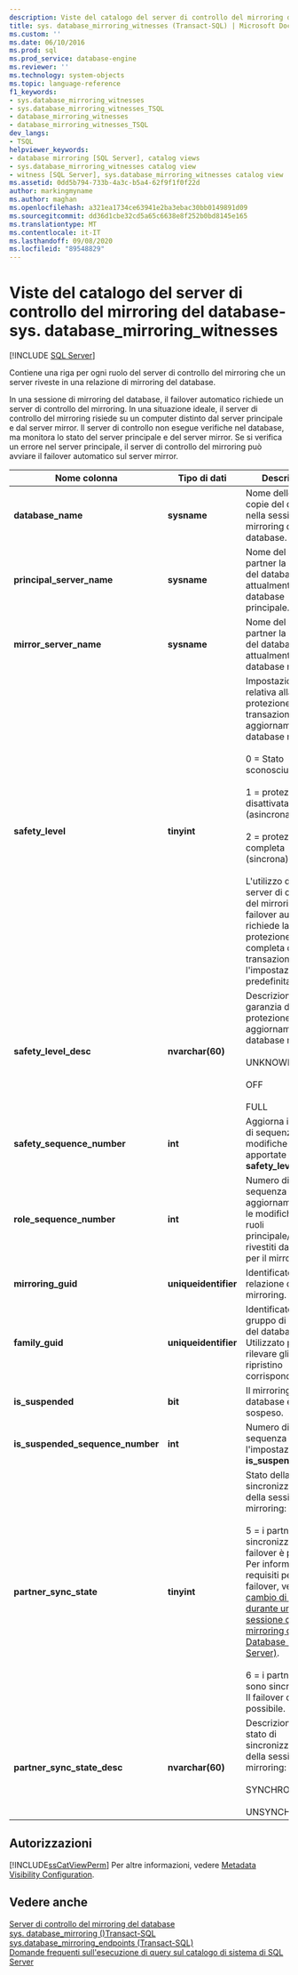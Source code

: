 ```yaml
---
description: Viste del catalogo del server di controllo del mirroring del database-sys. database_mirroring_witnesses
title: sys. database_mirroring_witnesses (Transact-SQL) | Microsoft Docs
ms.custom: ''
ms.date: 06/10/2016
ms.prod: sql
ms.prod_service: database-engine
ms.reviewer: ''
ms.technology: system-objects
ms.topic: language-reference
f1_keywords:
- sys.database_mirroring_witnesses
- sys.database_mirroring_witnesses_TSQL
- database_mirroring_witnesses
- database_mirroring_witnesses_TSQL
dev_langs:
- TSQL
helpviewer_keywords:
- database mirroring [SQL Server], catalog views
- sys.database_mirroring_witnesses catalog view
- witness [SQL Server], sys.database_mirroring_witnesses catalog view
ms.assetid: 0dd5b794-733b-4a3c-b5a4-62f9f1f0f22d
author: markingmyname
ms.author: maghan
ms.openlocfilehash: a321ea1734ce63941e2ba3ebac30bb0149891d09
ms.sourcegitcommit: dd36d1cbe32cd5a65c6638e8f252b0bd8145e165
ms.translationtype: MT
ms.contentlocale: it-IT
ms.lasthandoff: 09/08/2020
ms.locfileid: "89548829"
---
```

# <a name="database-mirroring-witness-catalog-views---sysdatabase_mirroring_witnesses"></a>Viste del catalogo del server di controllo del mirroring del database-sys. database_mirroring_witnesses
 [!INCLUDE [SQL Server](../../includes/applies-to-version/sqlserver.md)]

  Contiene una riga per ogni ruolo del server di controllo del mirroring che un server riveste in una relazione di mirroring del database. 
  
  In una sessione di mirroring del database, il failover automatico richiede un server di controllo del mirroring. In una situazione ideale, il server di controllo del mirroring risiede su un computer distinto dal server principale e dal server mirror. Il server di controllo non esegue verifiche nel database, ma monitora lo stato del server principale e del server mirror. Se si verifica un errore nel server principale, il server di controllo del mirroring può avviare il failover automatico sul server mirror. 
  
|Nome colonna|Tipo di dati|Descrizione|  
|-----------------|---------------|-----------------|  
|**database_name**|**sysname**|Nome delle due copie del database nella sessione di mirroring del database.|  
|**principal_server_name**|**sysname**|Nome del server partner la cui copia del database è attualmente il database principale.|  
|**mirror_server_name**|**sysname**|Nome del server partner la cui copia del database è attualmente il database mirror.|  
|**safety_level**|**tinyint**|Impostazione relativa alla protezione delle transazioni per gli aggiornamenti nel database mirror:<br /><br /> 0 = Stato sconosciuto<br /><br /> 1 = protezione disattivata (asincrona)<br /><br /> 2 = protezione completa (sincrona)<br /><br /> L'utilizzo di un server di controllo del mirroring per il failover automatico richiede la protezione completa delle transazioni, ovvero l'impostazione predefinita.|  
|**safety_level_desc**|**nvarchar(60)**|Descrizione della garanzia di protezione degli aggiornamenti nel database mirror:<br /><br /> UNKNOWN<br /><br /> OFF<br /><br /> FULL|  
|**safety_sequence_number**|**int**|Aggiorna il numero di sequenza per le modifiche apportate al **safety_level**.|  
|**role_sequence_number**|**int**|Numero di sequenza di aggiornamento per le modifiche dei ruoli principale/mirror rivestiti dai partner per il mirroring.|  
|**mirroring_guid**|**uniqueidentifier**|Identificatore della relazione di mirroring.|  
|**family_guid**|**uniqueidentifier**|Identificatore del gruppo di backup del database. Utilizzato per rilevare gli stati di ripristino corrispondenti.|  
|**is_suspended**|**bit**|Il mirroring del database è sospeso.|  
|**is_suspended_sequence_number**|**int**|Numero di sequenza per l'impostazione **is_suspended**.|  
|**partner_sync_state**|**tinyint**|Stato della sincronizzazione della sessione di mirroring:<br /><br /> 5 = i partner sono sincronizzati. Il failover è possibile. Per informazioni sui requisiti per il failover, vedere [cambio di ruolo durante una sessione di mirroring del Database &#40;SQL Server&#41;](../../database-engine/database-mirroring/role-switching-during-a-database-mirroring-session-sql-server.md).<br /><br /> 6 = i partner non sono sincronizzati. Il failover ora non è possibile.|  
|**partner_sync_state_desc**|**nvarchar(60)**|Descrizione dello stato di sincronizzazione della sessione di mirroring:<br /><br /> SYNCHRONIZED<br /><br /> UNSYNCHRONIZED|  
  
## <a name="permissions"></a>Autorizzazioni  
 [!INCLUDE[ssCatViewPerm](../../includes/sscatviewperm-md.md)] Per altre informazioni, vedere [Metadata Visibility Configuration](../../relational-databases/security/metadata-visibility-configuration.md).  
  
## <a name="see-also"></a>Vedere anche  
 [Server di controllo del mirroring del database](../../database-engine/database-mirroring/database-mirroring-witness.md)   
 [sys. database_mirroring &#40;&#41;Transact-SQL ](../../relational-databases/system-catalog-views/sys-database-mirroring-transact-sql.md)   
 [sys.database_mirroring_endpoints &#40;Transact-SQL&#41;](../../relational-databases/system-catalog-views/sys-database-mirroring-endpoints-transact-sql.md)   
 [Domande frequenti sull'esecuzione di query sul catalogo di sistema di SQL Server](../../relational-databases/system-catalog-views/querying-the-sql-server-system-catalog-faq.md)  
  
  
